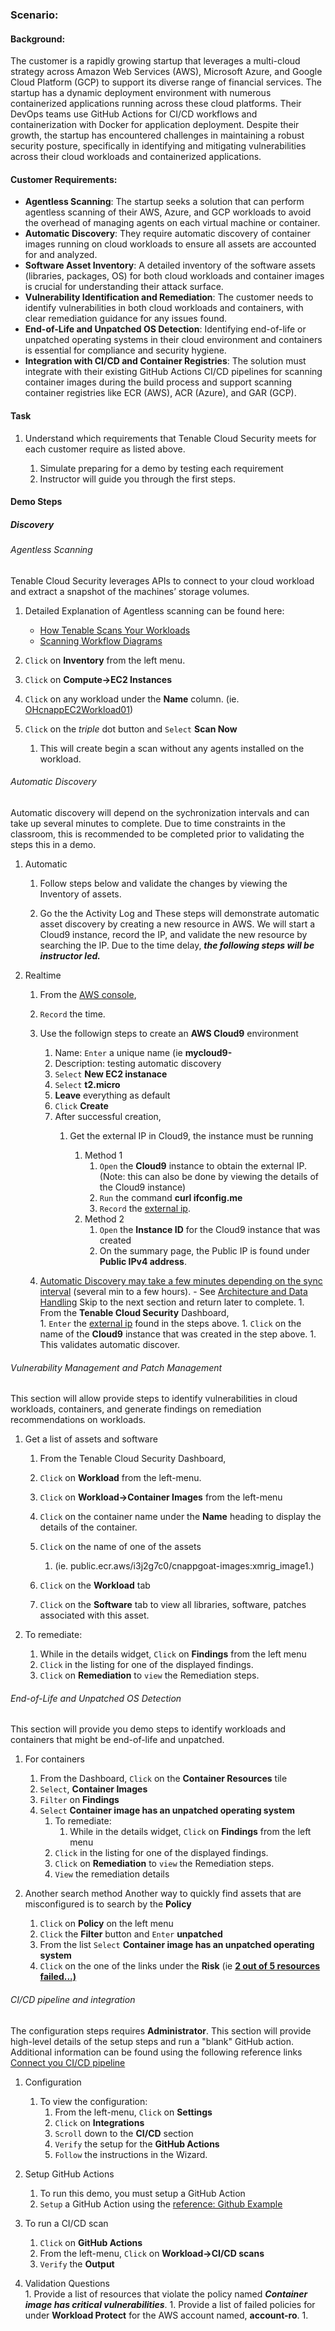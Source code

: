### Scenario: 

#### Background:

The customer is a rapidly growing  startup that leverages a multi-cloud strategy across Amazon Web Services (AWS), Microsoft Azure, and Google Cloud Platform (GCP) to support its diverse range of financial services. The startup has a dynamic deployment environment with numerous containerized applications running across these cloud platforms. Their DevOps teams use GitHub Actions for CI/CD workflows and containerization with Docker for application deployment. Despite their growth, the startup has encountered challenges in maintaining a robust security posture, specifically in identifying and mitigating vulnerabilities across their cloud workloads and containerized applications.

#### Customer Requirements:

- **Agentless Scanning**: The startup seeks a solution that can perform agentless scanning of their AWS, Azure, and GCP workloads to avoid the overhead of managing agents on each virtual machine or container.
- **Automatic Discovery**: They require automatic discovery of container images running on cloud workloads to ensure all assets are accounted for and analyzed.
- **Software Asset Inventory**: A detailed inventory of the software assets (libraries, packages, OS) for both cloud workloads and container images is crucial for understanding their attack surface.
- **Vulnerability Identification and Remediation**: The customer needs to identify vulnerabilities in both cloud workloads and containers, with clear remediation guidance for any issues found.
- **End-of-Life and Unpatched OS Detection**: Identifying end-of-life or unpatched operating systems in their cloud environment and containers is essential for compliance and security hygiene.
- **Integration with CI/CD and Container Registries**: The solution must integrate with their existing GitHub Actions CI/CD pipelines for scanning container images during the build process and support scanning container registries like ECR (AWS), ACR (Azure), and GAR (GCP).

#### Task
1.  Understand which requirements that Tenable Cloud Security meets for each customer require as listed above.

    1.  Simulate preparing for a demo by testing each requirement
    1.  Instructor will guide you through the first steps.

#### Demo Steps

##### Discovery

###### Agentless Scanning 

Tenable Cloud Security leverages APIs to connect to your cloud workload and extract a snapshot of the machines’ storage volumes.

1.  Detailed Explanation of Agentless scanning can be found here:  
    - [How Tenable Scans Your Workloads](https://docs.ermetic.com/docs/how-ermetic-scans-your-workloads)  
    - [Scanning Workflow Diagrams](https://docs.ermetic.com/docs/how-ermetic-scans-your-workloads#scanning-workflow-diagrams)

1.  `Click` on **Inventory** from the left menu.
1.  `Click` on **Compute->EC2 Instances**
1.  `Click` on any workload under the **Name** column.  (ie.  <u>OHcnappEC2Workload01</u>)
1.  `Click` on the *triple* dot button and `Select` **Scan Now**
    1.  This will create begin a scan without any agents installed on the workload.

###### Automatic Discovery
Automatic discovery will depend on the sychronization intervals and can take up several minutes to complete.  Due to time constraints in the classroom, this is recommended to be completed prior to validating the steps this in a demo.


1.  Automatic 

    1.  Follow steps below and validate the changes by viewing the Inventory of assets.  
    
    
    1.  Go the the Activity Log and  These steps will demonstrate automatic asset discovery by creating a new resource in AWS.  We will start a Cloud9 instance, record the IP, and validate the new resource by searching the IP.  Due to the time delay, ***the following steps will be instructor led.***

1.  Realtime


    1.  From the <u>AWS console</u>,
    1.  `Record` the time.
    1.  Use the followign steps to create an **AWS Cloud9** environment
        1.  Name:  `Enter` a unique name (ie **mycloud9-<lastname>**
        1.  Description:  testing automatic discovery
        1.  `Select` **New EC2 instanace**
        1.  `Select` **t2.micro**
        1.  **Leave** everything as default
        1.  `Click` **Create**
        1.  After successful creation, 
            1.  Get the external IP in Cloud9, the instance must be running

                1. Method 1
                    1.  `Open` the **Cloud9** instance to obtain the external IP.  
                        (Note:  this can also be done by viewing the details of the Cloud9 instance)
                    1.  `Run` the command **curl ifconfig.me**
                    1.  `Record` the <u>external ip</u>.
                1.  Method 2
                    1.  `Open` the **Instance ID** for the Cloud9 instance that was created 
                    1.  On the summary page, the Public IP is found under **Public IPv4 address**.
  
                
     1.  <u>Automatic Discovery may take a few minutes depending on the sync interval</u> (several min to a few hours).         - See [Architecture and Data Handling](https://docs.ermetic.com/docs/architecture-and-data-handling#how-your-environment-is-analyzed)  Skip to the next section and return later to complete.
        1.  From the **Tenable Cloud Security** Dashboard,  
        1.  `Enter` the <u>external ip</u> found in the steps above.
        1.  `Click` on the name of the **Cloud9** instance that was  created in the step above.
        1.  This validates automatic discover.

###### Vulnerability Management and Patch Management

This section will allow provide steps to identify vulnerabilities in cloud workloads, containers, and generate findings on remediation recommendations on workloads.

1.  Get a list of assets and software

    1.  From the Tenable Cloud Security Dashboard, 
    1.  `Click` on  **Workload** from the left-menu.
    1.  `Click` on **Workload->Container Images** from the left-menu
    1.  `Click` on the container name under the **Name** heading to   display the details of the container.

    1.  `Click` on the name of one of the assets  
        1.  (ie.  public.ecr.aws/i3j2g7c0/cnappgoat-images:xmrig_image1.)
    1.  `Click` on the **Workload** tab
    1.  `Click` on the  **Software** tab to view all libraries, software, patches associated with this asset. 
     

1.  To remediate:
    1.   While in the details widget,  `Click` on **Findings** from the left menu
    1.  `Click` in the listing for one of the displayed findings.
    1.  `Click` on **Remediation** to `view` the Remediation steps. 

###### End-of-Life and Unpatched OS Detection
This section will provide you demo steps to identify workloads and containers that might be end-of-life and unpatched.

1.  For containers
    1.  From the Dashboard,   `Click` on the **Container Resources** tile
    1.  `Select`, **Container Images**
    1.  `Filter` on **Findings** 
    1.  `Select` **Container image has an unpatched operating system** 
        1.  To remediate:
            1.   While in the details widget,  `Click` on **Findings** from the left menu
        1.  `Click` in the listing for one of the displayed findings.
        1.  `Click` on **Remediation** to `view` the Remediation steps. 
        1.  `View` the remediation details

1.  Another search method
    Another way to quickly find assets that are misconfigured is to search by the **Policy**
    1.  `Click` on **Policy** on the left menu
    1.  `Click` the **Filter** button and `Enter` **unpatched** 
    1.  From the list `Select`  **Container image has an unpatched operating system**
    1.  `Click` on the one of the links under the **Risk** (ie <b><u>2 out of 5 resources failed...)</u></b>


###### CI/CD pipeline and integration

The configuration steps requires **Administrator**.  This section will provide high-level details of the setup steps and run a "blank" GitHub action.   Additional information can be found using the following reference links  [Connect you CI/CD pipeline](https://docs.ermetic.com/docs/connect-your-cicd-pipeline)


1.  Configuration

    1.  To view the configuration:
        1.  From the left-menu, `Click` on **Settings**
        1.  `Click` on **Integrations**
        1.  `Scroll` down to the **CI/CD** section
        1.  `Verify` the setup for the **GitHub Actions** 
        1.  `Follow` the instructions in the Wizard.

1.  Setup GitHub Actions
    1.  To run this demo, you must setup a GitHub Action
    1.  `Setup` a GitHub Action using the [reference: Github Example](https://docs.github.com/en/actions/using-workflows/about-workflows)  

1.  To run a CI/CD scan 

    1.  `Click` on **GitHub Actions**  
    1.  From the left-menu, `Click` on **Workload->CI/CD scans**
    1.  `Verify` the **Output**  

 1.  Validation Questions  
    1.  Provide a list of resources that violate the policy named  ***Container image has critical vulnerabilities***. 
    1.  Provide a list of failed policies for under **Workload Protect** for the AWS account named,  **account-ro**.
    1.  



        













